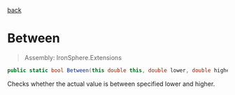 ﻿

[back](/IronSphere.Extensions/types/DoubleExtension)

# Between

> Assembly: IronSphere.Extensions

```csharp
public static bool Between(this double this, double lower, double higher)
```

Checks whether the actual value is between specified lower and higher.

 